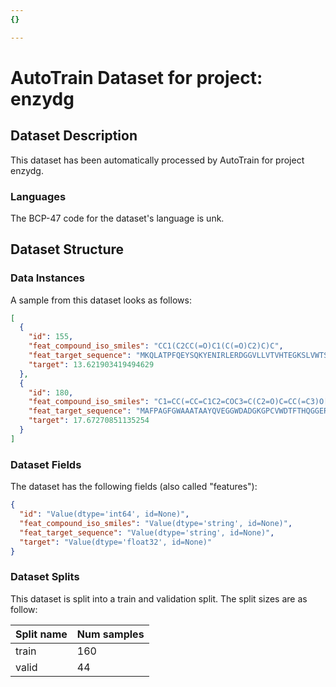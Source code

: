 ```yaml
---
{}

---
```

# AutoTrain Dataset for project: enzydg

## Dataset Description

This dataset has been automatically processed by AutoTrain for project enzydg.

### Languages

The BCP-47 code for the dataset's language is unk.

## Dataset Structure

### Data Instances

A sample from this dataset looks as follows:

```json
[
  {
    "id": 155,
    "feat_compound_iso_smiles": "CC1(C2CC(=O)C1(C(=O)C2)C)C",
    "feat_target_sequence": "MKQLATPFQEYSQKYENIRLERDGGVLLVTVHTEGKSLVWTSTAHDELAYCFHDIACDRENKVVILTGTGPSFCNEIDFTSFNLGTPHDWDEIIFEGQRLLNNLLSIEVPVIAAVNGPVTNAPEIPVMSDIVLAAESATFQDGPHFPSGIVPGDGAHVVWPHVLGSNRGRYFLLTGQELDARTALDYGAVNEVLSEQELLPRAWELARGIAEKPLLARRYARKVLTRQLRRVMEADLSLGLAHEALAAIDLGMESEQ",
    "target": 13.621903419494629
  },
  {
    "id": 180,
    "feat_compound_iso_smiles": "C1=CC(=CC=C1C2=COC3=C(C2=O)C=CC(=C3)O[C@H]4[C@@H]([C@H]([C@@H]([C@H](O4)CO)O)O)O)O",
    "feat_target_sequence": "MAFPAGFGWAAATAAYQVEGGWDADGKGPCVWDTFTHQGGERVFKNQTGDVACGSYTLWEEDLKCIKQLGLTHYRFSLSWSRLLPDGTTGFINQKGIDYYNKIIDDLLKNGVTPIVTLYHFDLPQTLEDQGGWLSEAIIESFDKYAQFCFSTFGDRVKQWITINEANVLSVMSYDLGMFPPGIPHFGTGGYQAAHNLIKAHARSWHSYDSLFRKKQKGMVSLSLFAVWLEPADPNSVSDQEAAKRAITFHLDLFAKPIFIDGDYPEVVKSQIASMSQKQGYPSSRLPEFTEEEKKMIKGTADFFAVQYYTTRLIKYQENKKGELGILQDAEIEFFPDPSWKNVDAIYVVPWGVCKLLKYIKDTYNNPVIYITENGFPQSDPAPLDDTQRWEYFRQTFQELFKAIQLDKVNLQVYCAWSLLDNFEWNQGYSSRFGLFHVDFEDPARPRVPYTSAKEYAKIIRNNGLEAHL",
    "target": 17.67270851135254
  }
]
```

### Dataset Fields

The dataset has the following fields (also called "features"):

```json
{
  "id": "Value(dtype='int64', id=None)",
  "feat_compound_iso_smiles": "Value(dtype='string', id=None)",
  "feat_target_sequence": "Value(dtype='string', id=None)",
  "target": "Value(dtype='float32', id=None)"
}
```

### Dataset Splits

This dataset is split into a train and validation split. The split sizes are as follow:

| Split name   | Num samples         |
| ------------ | ------------------- |
| train        | 160 |
| valid        | 44 |
